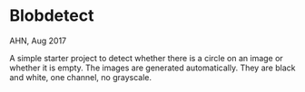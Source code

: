 Blobdetect
==========================
AHN, Aug 2017

A simple starter project to detect whether there is a circle
on an image or whether it is empty.
The images are generated automatically. They are black and white,
one channel, no grayscale.
